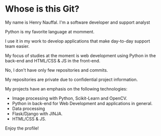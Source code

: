# Whose is this Git?

My name is Henry Nauffal. I'm a software developer and support analyst

Python is my favorite language at momment.

I use it in my work to develop applications that make day-to-day support team easier.

My focus of studies at the moment is web development using Python in the back-end and HTML/CSS & JS in the front-end.



No, I don't have only few repositories and commits.

My repositories are private due to confidential project information.

My projects have an emphasis on the following technologies:

  - Image processing with Python, Scikit-Learn and OpenCV.
  - Python in back-end for Web Development and applications in general.
  - Data processing
  - Flask/Django with JINJA.
  - HTML/CSS & JS.


Enjoy the profile!

